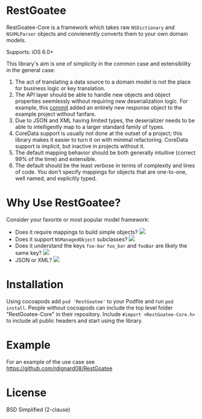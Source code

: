RestGoatee
==========

RestGoatee-Core is a framework which takes raw `NSDictionary` and `NSXMLParser` objects and convienently converts them to your own domain models.

Supports: iOS 6.0+

This library's aim is one of simplicity in the common case and extensibility in the general case:<br/>
1) The act of translating a data source to a domain model is not the place for business logic or key translation.<br/>
2) The API layer should be able to handle new objects and object properties seemlessly without requiring new deserialization logic.  For example, this <a href="https://github.com/rdignard08/RestGoatee/commit/50b516c4e5377ef02a384b26ce94984655b424f0">commit</a> added an entirely new response object to the example project without fanfare.<br/>
3) Due to JSON and XML having limited types, the deserializer needs to be able to intelligently map to a larger standard family of types.<br/>
4) CoreData support is usually not done at the outset of a project; this library makes it easier to turn it on with minimal refactoring.  CoreData support is implicit, but inactive in projects without it.<br/>
5) The default mapping behavior should be both generally intuitive (correct 99% of the time) and extensible.<br/>
6) The default should be the least verbose in terms of complexity and lines of code.  You don't specify mappings for objects that are one-to-one, well named, and explicitly typed.

Why Use RestGoatee?
===================
Consider your favorite or most popular model framework:

  * Does it require mappings to build simple objects?  <img src="https://github.com/jloughry/Unicode/raw/master/graphics/red_x.png"/>
  * Does it support `NSManagedObject` subclasses? <img src="https://github.com/jloughry/Unicode/raw/master/graphics/green_check.png"/>
  * Does it understand the keys `foo-bar` `foo_bar` and `fooBar` are likely the same key? <img src="https://github.com/jloughry/Unicode/raw/master/graphics/green_check.png"/>
  * JSON or XML? <img src="https://github.com/jloughry/Unicode/raw/master/graphics/green_check.png"/>

# Installation
Using cocoapods add `pod 'RestGoatee'` to your Podfile and run `pod install`.  People without cocoapods can include the top level folder "RestGoatee-Core" in their repository.  Include `#import <RestGoatee-Core.h>` to include all public headers and start using the library. 

Example
=======
For an example of the use case see https://github.com/rdignard08/RestGoatee

License
=======
BSD Simplified (2-clause)
